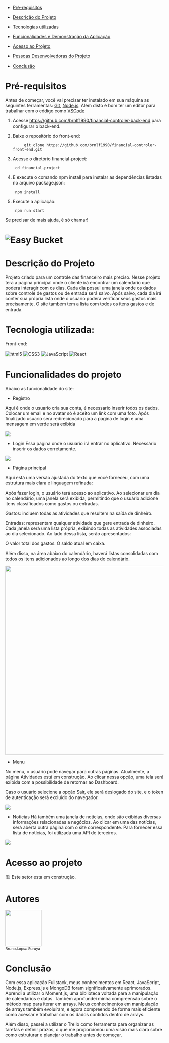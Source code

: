 
- [Pré-requisitos](#pré-requisito)
- [Descrição do Projeto](#descrição-do-projeto)
- [Tecnologias utilizadas](#tecnologias-utilizadas)

- [Funcionalidades e Demonstração da Aplicação](#funcionalidades-e-demonstração-da-aplicação)
- [Acesso ao Projeto](#acesso-ao-projeto)
- [Pessoas Desenvolvedoras do Projeto](#autores)
- [Conclusão](#conclusão)

# Pré-requisitos

Antes de começar, você vai precisar ter instalado em sua máquina as seguintes ferramentas:
[Git](https://git-scm.com), [Node.js](https://nodejs.org/en/). 
Além disto é bom ter um editor para trabalhar com o código como [VSCode](https://code.visualstudio.com/)

1. Acesse https://github.com/brnlf1990/financial-controler-back-end para configurar o back-end.

2. Baixe o repositório do front-end:
            
            git clone https://github.com/brnlf1990/financial-controler-front-end.git

3. Acesse o diretório financial-project:

        cd financial-project

4. E execute o comando npm install para instalar as dependências listadas no arquivo package.json:
   
        npm install

5. Execute a aplicação:

        npm run start


Se precisar de mais ajuda, é só chamar!

#
# ![Easy Bucket](./src/images/eblogo.png)


# Descrição do Projeto
Projeto criado para um controle das financeiro mais preciso. Nesse projeto tera a pagina principal onde o cliente irá encontrar um calendario que podera interagir com os dias. Cada dia possui uma janela onde os dados sobre controle de gastos ou de entrada será salvo. Após salvo, cada dia irá conter sua própria lista onde o usuario podera verificar seus gastos mais precisamente. O site também tem a lista com todos os itens gastos e  de entrada.
# Tecnologia utilizada:
Front-end:

<img align="center" alt="html5" src="https://img.shields.io/badge/HTML5-E34F26?style=for-the-badge&logo=html5&logoColor=white">
<img align="center" alt="CSS3" src="https://img.shields.io/badge/CSS3-1572B6?style=for-the-badge&logo=css3&logoColor=white">
<img align="center" alt="JavaScript" src="https://img.shields.io/badge/JavaScript-F7DF1E?style=for-the-badge&logo=javascript&logoColor=black">
<img align="center" alt="React" src="https://img.shields.io/badge/React-20232A?style=for-the-badge&logo=react&logoColor=61DAFB">


#  Funcionalidades do projeto
Abaixo as funcionalidade do site:

- Registro
                
Aqui é onde o usuario cria sua conta, é necessario inserir todos os dados. Colocar um email e no avatar só é aceito um link com uma foto. Após finalizado usuario será redirecionado para a pagina de login e uma mensagem em verde será exibida

<p> <img  src="./gif//register.gif"/> </p>

- Login
Essa pagina onde o usuario irá entrar no aplicativo. Necessário inserir os dados corretamente.
<p> <img  src="./gif//login.gif"/> </p>

- Página principal

Aqui está uma versão ajustada do texto que você forneceu, com uma estrutura mais clara e linguagem refinada:

Após fazer login, o usuário terá acesso ao aplicativo. Ao selecionar um dia no calendário, uma janela será exibida, permitindo que o usuário adicione itens classificados como gastos ou entradas.

Gastos: incluem todas as atividades que resultem na saída de dinheiro.

Entradas: representam qualquer atividade que gere entrada de dinheiro.
Cada janela será uma lista própria, exibindo todas as atividades associadas ao dia selecionado. Ao lado dessa lista, serão apresentados:

O valor total dos gastos.
O saldo atual em caixa.

Além disso, na área abaixo do calendário, haverá listas consolidadas com todos os itens adicionados ao longo dos dias do calendário.
<p> <img width=600px  src="./gif/main.gif"/> </p>

- Menu

No menu, o usuário pode navegar para outras páginas. Atualmente, a página Atividades está em construção. Ao clicar nessa opção, uma tela será exibida com a possibilidade de retornar ao Dashboard.

Caso o usuário selecione a opção Sair, ele será deslogado do site, e o token de autenticação será excluído do navegador.
<p> <img  src="./gif//navigation.gif"/> </p>

- Noticias
Há também uma janela de notícias, onde são exibidas diversas informações relacionadas a negócios. Ao clicar em uma das notícias, será aberta outra página com o site correspondente. Para fornecer essa lista de notícias, foi utilizada uma API de terceiros.
<p> <img  src="./gif/news.gif"/> </p>

# Acesso ao projeto
🏗️ Este setor esta em construção.

# Autores
 [<img loading="lazy" src="https://avatars.githubusercontent.com/u/114805570?s=400&u=a591c1f671119e0c150e6a5178465b744cd8c912&v=4" width=115><br><sub>Bruno Lopes Furuya</sub>](https://github.com/brnlf1990) 
# Conclusão

Com essa aplicação Fullstack, meus conhecimentos em React, JavaScript, Node.js, Express.js e MongoDB foram significativamente aprimorados. Aprendi a utilizar o Moment.js, uma biblioteca voltada para a manipulação de calendários e datas. Também aprofundei minha compreensão sobre o método map para iterar em arrays. Meus conhecimentos em manipulação de arrays também evoluíram, e agora compreendo de forma mais eficiente como acessar e trabalhar com os dados contidos dentro de arrays.

Além disso, passei a utilizar o Trello como ferramenta para organizar as tarefas e definir prazos, o que me proporcionou uma visão mais clara sobre como estruturar e planejar o trabalho antes de começar. 